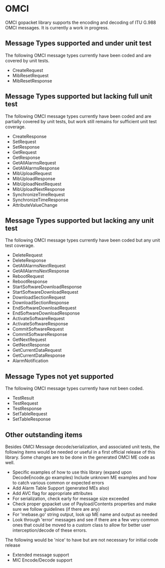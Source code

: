# OMCI

OMCI gopacket library supports the encoding and decoding of ITU G.988 OMCI
messages. It is currently a work in progress.

## Message Types supported and under unit test
The following OMCI message types currently have been coded and are covered
by unit tests.

 - CreateRequest
 - MibResetRequest
 - MibResetResponse

## Message Types supported but lacking full unit test
The following OMCI message types currently have been coded and are partially covered
by unit tests, but work still remains for sufficient unit test coverage.

 - CreateResponse
 - SetRequest
 - SetResponse
 - GetRequest
 - GetResponse
 - GetAllAlarmsRequest
 - GetAllAlarmsResponse
 - MibUploadRequest
 - MibUploadResponse
 - MibUploadNextRequest
 - MibUploadNextResponse
 - SynchronizeTimeRequest
 - SynchronizeTimeResponse
 - AttributeValueChange

## Message Types supported but lacking any unit test
The following OMCI message types currently have been coded but any unit test coverage.

 - DeleteRequest
 - DeleteResponse
 - GetAllAlarmsNextRequest
 - GetAllAlarmsNextResponse
 - RebootRequest
 - RebootResponse
 - StartSoftwareDownloadResponse
 - StartSoftwareDownloadRequest
 - DownloadSectionRequest
 - DownloadSectionResponse
 - EndSoftwareDownloadRequest
 - EndSoftwareDownloadResponse
 - ActivateSoftwareRequest
 - ActivateSoftwareResponse
 - CommitSoftwareRequest
 - CommitSoftwareResponse
 - GetNextRequest
 - GetNextResponse
 - GetCurrentDataRequest
 - GetCurrentDataResponse
 - AlarmNotification
 
## Message Types not yet supported

The following OMCI message types currently have not been coded.

 - TestResult
 - TestRequest
 - TestResponse
 - SetTableRequest
 - SetTableResponse

## Other outstanding items

Besides OMCI Message decode/serialization, and associated unit tests, the following items
would be needed or useful in a first official release of this library. Some changes are
to be done in the generated OMCI ME code as well.

 - Specific examples of how to use this library (expand upon DecodeEncode.go examples)
   Include unknown ME examples and how to catch various common or expected errors
 - Add Alarm Table Support (generated MEs also)
 - Add AVC flag for appropriate attributes
 - For serialization, check early for message size exceeded
 - Check proper gopacket use of Payload/Contents properties and make sure we
   follow guidelines (if there are any)
 - For 'mebase.go' string output, look up ME name and output as needed
 - Look through 'error' messages and see if there are a few very common ones that
   could be moved to a custom class to allow for better user interception/decode of
   these errors.
 
The following would be 'nice' to have but are not necessary for initial code release
 - Extended message support
 - MIC Encode/Decode support
